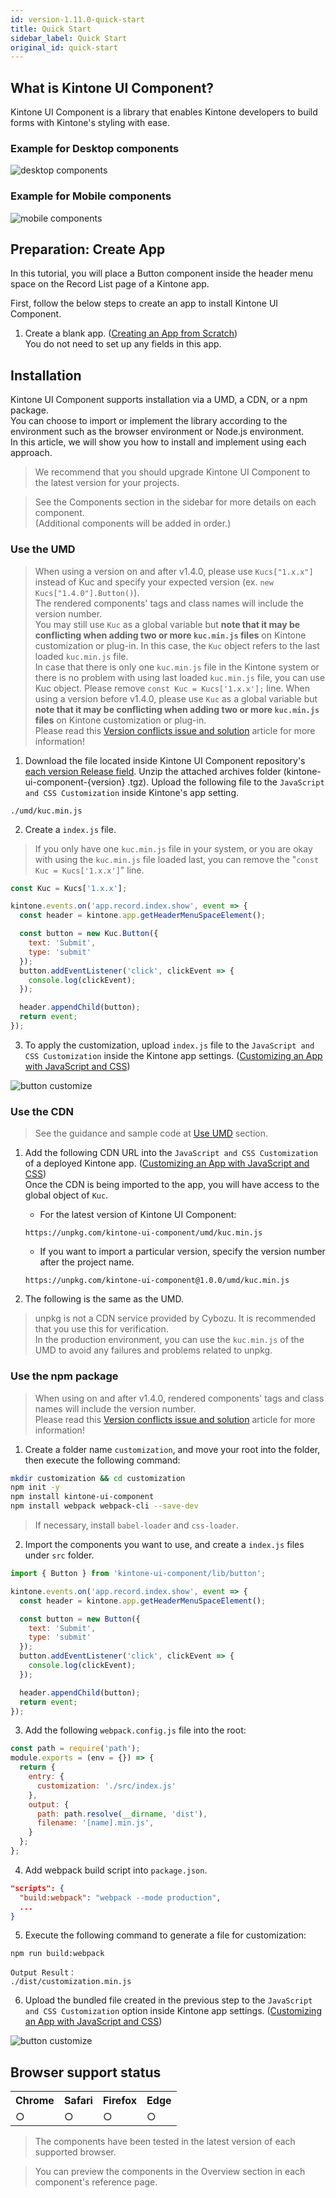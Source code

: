 ```yaml
---
id: version-1.11.0-quick-start
title: Quick Start
sidebar_label: Quick Start
original_id: quick-start
---
```


## What is Kintone UI Component?

Kintone UI Component is a library that enables Kintone developers to build forms with Kintone's styling with ease.

### Example for Desktop components

![desktop components](assets/desktop_components.png)

### Example for Mobile components

![mobile components](assets/mobile_components.png)

## Preparation: Create App

In this tutorial, you will place a Button component inside the header menu space on the Record List page of a Kintone app.

First, follow the below steps to create an app to install Kintone UI Component.

1. Create a blank app. ([Creating an App from Scratch](https://get.kintone.help/k/en/user/create_app/tutorial.html))<br>
You do not need to set up any fields in this app.

## Installation

Kintone UI Component supports installation via a UMD, a CDN, or a npm package.<br>
You can choose to import or implement the library according to the environment such as the browser environment or Node.js environment.<br>
In this article, we will show you how to install and implement using each approach.

> We recommend that you should upgrade Kintone UI Component to the latest version for your projects.

> See the Components section in the sidebar for more details on each component.<br>
> (Additional components will be added in order.)

### Use the UMD

> When using a version on and after v1.4.0, please use `Kucs["1.x.x"]` instead of Kuc and specify your expected version (ex. `new Kucs["1.4.0"].Button()`).<br>
> The rendered components' tags and class names will include the version number.<br>
> You may still use `Kuc` as a global variable but **note that it may be conflicting when adding two or more `kuc.min.js` files** on Kintone customization or plug-in. In this case, the `Kuc` object refers to the last loaded `kuc.min.js` file.<br>
> In case that there is only one `kuc.min.js` file in the Kintone system or there is no problem with using last loaded `kuc.min.js` file, you can use Kuc object. Please remove `const Kuc = Kucs['1.x.x'];` line.
> When using a version before v1.4.0, please use `Kuc` as a global variable but **note that it may be conflicting when adding two or more `kuc.min.js` files** on Kintone customization or plug-in.<br>
> Please read this [Version conflicts issue and solution](../guides/version-conflicts-issue-solution) article for more information!

1. Download the file located inside Kintone UI Component repository's [each version Release field](https://github.com/kintone-labs/kintone-ui-component/releases). Unzip the attached archives folder (kintone-ui-component-{version} .tgz). Upload the following file to the `JavaScript and CSS Customization` inside Kintone's app setting.

```text
./umd/kuc.min.js
```

2. Create a `index.js` file.

>If you only have one `kuc.min.js` file in your system, or you are okay with using the `kuc.min.js` file loaded last, you can remove the "`const Kuc = Kucs['1.x.x']`" line.

```js
const Kuc = Kucs['1.x.x'];

kintone.events.on('app.record.index.show', event => {
  const header = kintone.app.getHeaderMenuSpaceElement();

  const button = new Kuc.Button({
    text: 'Submit',
    type: 'submit'
  });
  button.addEventListener('click', clickEvent => {
    console.log(clickEvent);
  });

  header.appendChild(button);
  return event;
});
```

3. To apply the customization, upload `index.js` file to the `JavaScript and CSS Customization` inside the Kintone app settings. ([Customizing an App with JavaScript and CSS](https://get.kintone.help/k/en/user/app_settings/js_customize.html))

![button customize](assets/button_customize.png)

### Use the CDN
> See the guidance and sample code at [Use UMD](#use-the-umd) section.

1. Add the following CDN URL into the `JavaScript and CSS Customization` of a deployed Kintone app. ([Customizing an App with JavaScript and CSS](https://get.kintone.help/k/en/user/app_settings/js_customize.html))<br>
Once the CDN is being imported to the app, you will have access to the global object of `Kuc`.

   - For the latest version of Kintone UI Component:
    ```text
    https://unpkg.com/kintone-ui-component/umd/kuc.min.js
    ```

   - If you want to import a particular version, specify the version number after the project name.
    ```text
    https://unpkg.com/kintone-ui-component@1.0.0/umd/kuc.min.js
    ```

2. The following is the same as the UMD.

> unpkg is not a CDN service provided by Cybozu. It is recommended that you use this for verification.<br>
> In the production environment, you can use the `kuc.min.js` of the UMD to avoid any failures and problems related to unpkg.

### Use the npm package

> When using on and after v1.4.0, rendered components' tags and class names will include the version number.<br>
> Please read this [Version conflicts issue and solution](../guides/version-conflicts-issue-solution) article for more information! <br>

1. Create a folder name `customization`, and move your root into the folder, then execute the following command:

```sh
mkdir customization && cd customization
npm init -y
npm install kintone-ui-component
npm install webpack webpack-cli --save-dev
```

> If necessary, install `babel-loader` and `css-loader`.

2. Import the components you want to use, and create a `index.js` files under `src` folder.

```js
import { Button } from 'kintone-ui-component/lib/button';

kintone.events.on('app.record.index.show', event => {
  const header = kintone.app.getHeaderMenuSpaceElement();

  const button = new Button({
    text: 'Submit',
    type: 'submit'
  });
  button.addEventListener('click', clickEvent => {
    console.log(clickEvent);
  });

  header.appendChild(button);
  return event;
});
```
3. Add the following `webpack.config.js` file into the root:

```js
const path = require('path');
module.exports = (env = {}) => {
  return {
    entry: {
      customization: './src/index.js'
    },
    output: {
      path: path.resolve(__dirname, 'dist'),
      filename: '[name].min.js',
    }
  };
};
```

4. Add webpack build script into `package.json`.

```json
"scripts": {
  "build:webpack": "webpack --mode production",
  ...
}
```

5. Execute the following command to generate a file for customization:

```text
npm run build:webpack
```

```text
Output Result：
./dist/customization.min.js
```

6. Upload the bundled file created in the previous step to the `JavaScript and CSS Customization` option inside Kintone app settings. ([Customizing an App with JavaScript and CSS](https://get.kintone.help/k/en/user/app_settings/js_customize.html))

![button customize](assets/button_customize.png)

## Browser support status

<table>
  <tr>
    <th>Chrome</th>
    <th>Safari</th>
    <th>Firefox</th>
    <th>Edge</th>
  </tr>
  <tr>
    <td>○</td>
    <td>○</td>
    <td>○</td>
    <td>○</td>
  </tr>
</table>

> The components have been tested in the latest version of each supported browser.

> You can preview the components in the Overview section in each component's reference page.

